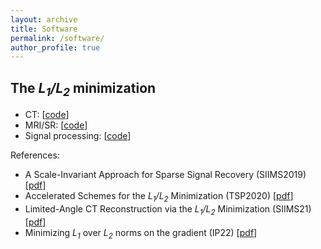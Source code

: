 ```yaml
---
layout: archive
title: Software
permalink: /software/
author_profile: true
---
```

## The _L<sub>1</sub>/L<sub>2</sub>_ minimization
- CT: \[[code](https://www.dropbox.com/scl/fo/vsutzr9jj4gfyxfmmdrzv/h?rlkey=hru9719g4d41y0r2g8dtueepw&dl=0)\]
- MRI/SR: \[[code](https://www.dropbox.com/scl/fo/swjgsxuvz8mwaaj7wc2n4/h?rlkey=26gkosihxhc7uhkce8jc5gi7i&dl=0)\]
- Signal processing: \[[code](https://www.dropbox.com/scl/fo/sg40v384nkexstnux15m7/h?rlkey=l851lk51nbz08gn3lz2yiho6j&dl=0)\]

References: 
- A Scale-Invariant Approach for Sparse Signal Recovery (SIIMS2019) \[[pdf](https://epubs.siam.org/doi/abs/10.1137/18M123147X)\]
- Accelerated Schemes for the _L<sub>1</sub>/L<sub>2</sub>_ Minimization (TSP2020)  \[[pdf](https://ieeexplore.ieee.org/abstract/document/9057443/)\]
- Limited-Angle CT Reconstruction via the _L<sub>1</sub>/L<sub>2</sub>_ Minimization (SIIMS21) \[[pdf](https://epubs.siam.org/doi/10.1137/20M1341490)\]
- Minimizing _L<sub>1</sub>_ over _L<sub>2</sub>_ norms on the  gradient (IP22) \[[pdf](https://iopscience.iop.org/article/10.1088/1361-6420/ac64fb)\]

